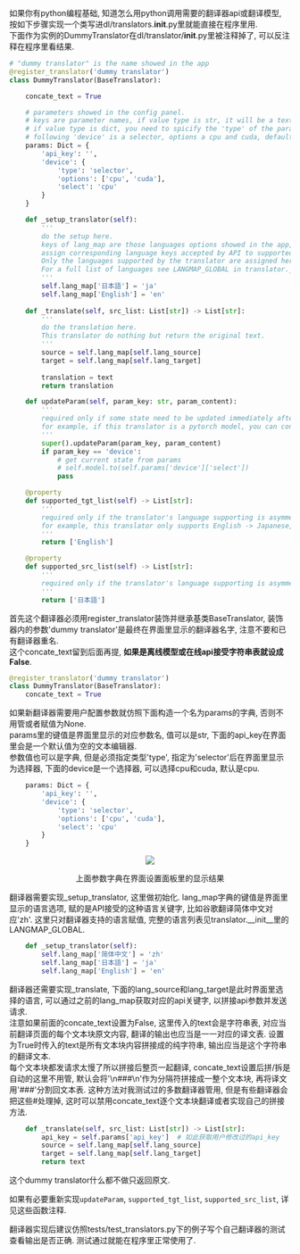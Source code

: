 如果你有python编程基础, 知道怎么用python调用需要的翻译器api或翻译模型, 按如下步骤实现一个类写进dl/translators.__init__.py里就能直接在程序里用.      
下面作为实例的DummyTranslator在dl/translator/__init__.py里被注释掉了, 可以反注释在程序里看结果.  

``` python
# "dummy translator" is the name showed in the app
@register_translator('dummy translator')
class DummyTranslator(BaseTranslator):

    concate_text = True

    # parameters showed in the config panel. 
    # keys are parameter names, if value type is str, it will be a text editor(required key)
    # if value type is dict, you need to spicify the 'type' of the parameter, 
    # following 'device' is a selector, options a cpu and cuda, default is cpu
    params: Dict = {
        'api_key': '', 
        'device': {
            'type': 'selector',
            'options': ['cpu', 'cuda'],
            'select': 'cpu'
        }
    }

    def _setup_translator(self):
        '''
        do the setup here.  
        keys of lang_map are those languages options showed in the app, 
        assign corresponding language keys accepted by API to supported languages.  
        Only the languages supported by the translator are assigned here, this translator only supports Japanese, and English.
        For a full list of languages see LANGMAP_GLOBAL in translator.__init__
        '''
        self.lang_map['日本語'] = 'ja'
        self.lang_map['English'] = 'en'  
        
    def _translate(self, src_list: List[str]) -> List[str]:
        '''
        do the translation here.  
        This translator do nothing but return the original text.
        '''
        source = self.lang_map[self.lang_source]
        target = self.lang_map[self.lang_target]
        
        translation = text
        return translation

    def updateParam(self, param_key: str, param_content):
        '''
        required only if some state need to be updated immediately after user change the translator params,
        for example, if this translator is a pytorch model, you can convert it to cpu/gpu here.
        '''
        super().updateParam(param_key, param_content)
        if param_key == 'device':
            # get current state from params
            # self.model.to(self.params['device']['select'])
            pass

    @property
    def supported_tgt_list(self) -> List[str]:
        '''
        required only if the translator's language supporting is asymmetric, 
        for example, this translator only supports English -> Japanese, no Japanese -> English.
        '''
        return ['English']

    @property
    def supported_src_list(self) -> List[str]:
        '''
        required only if the translator's language supporting is asymmetric.
        '''
        return ['日本語']
```

首先这个翻译器必须用register_translator装饰并继承基类BaseTranslator, 装饰器内的参数'dummy translator'是最终在界面里显示的翻译器名字, 注意不要和已有翻译器重名.  
这个concate_text留到后面再提, **如果是离线模型或在线api接受字符串表就设成False**.  
``` python
@register_translator('dummy translator')
class DummyTranslator(BaseTranslator):  
    concate_text = True
```

如果新翻译器需要用户配置参数就仿照下面构造一个名为params的字典, 否则不用管或者赋值为None.  
params里的键值是界面里显示的对应参数名, 值可以是str, 下面的api_key在界面里会是一个默认值为空的文本编辑器.  
参数值也可以是字典, 但是必须指定类型'type', 指定为'selector'后在界面里显示为选择器, 下面的device是一个选择器, 可以选择cpu和cuda, 默认是cpu.  
``` python
    params: Dict = {
        'api_key': '', 
        'device': {
            'type': 'selector',
            'options': ['cpu', 'cuda'],
            'select': 'cpu'
        }
    }
```  

<p align = "center">
<img src="./src/new_translator.png">
</p>
<p align = "center">
上面参数字典在界面设置面板里的显示结果
</p>  

翻译器需要实现_setup_translator, 这里做初始化. lang_map字典的键值是界面里显示的语言选项, 赋的是API接受的这种语言关键字, 比如谷歌翻译简体中文对应'zh'. 这里只对翻译器支持的语言赋值, 完整的语言列表见translator.__init__里的LANGMAP_GLOBAL. 

``` python
    def _setup_translator(self):
        self.lang_map['简体中文'] = 'zh'
        self.lang_map['日本語'] = 'ja'
        self.lang_map['English'] = 'en'  
```

翻译器还需要实现_translate, 下面的lang_source和lang_target是此时界面里选择的语言, 可以通过之前的lang_map获取对应的api关键字, 以拼接api参数并发送请求.  
注意如果前面的concate_text设置为False, 这里传入的text会是字符串表, 对应当前翻译页面的每个文本块原文内容, 翻译的输出也应当是一一对应的译文表. 设置为True时传入的text是所有文本块内容拼接成的纯字符串, 输出应当是这个字符串的翻译文本.  
每个文本块都发请求太慢了所以拼接后整页一起翻译, concate_text设置后拼/拆是自动的这里不用管, 默认会将'\n###\n'作为分隔符拼接成一整个文本块, 再将译文用'###'分割回文本表. 这种方法对我测试过的多数翻译器管用, 但是有些翻译器会把这些#处理掉, 这时可以禁用concate_text逐个文本块翻译或者实现自己的拼接方法.  
``` python
    def _translate(self, src_list: List[str]) -> List[str]:
        api_key = self.params['api_key']  # 如此获取用户修改过的api_key
        source = self.lang_map[self.lang_source]
        target = self.lang_map[self.lang_target]
        return text
```
这个dummy translator什么都不做只返回原文.  


如果有必要重新实现```updateParam```, ```supported_tgt_list```, ```supported_src_list```, 详见这些函数注释.  

翻译器实现后建议仿照tests/test_translators.py下的例子写个自己翻译器的测试查看输出是否正确. 测试通过就能在程序里正常使用了.   